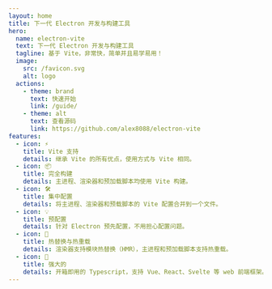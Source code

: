 ```yaml
---
layout: home
title: 下一代 Electron 开发与构建工具
hero:
  name: electron-vite
  text: 下一代 Electron 开发与构建工具
  tagline: 基于 Vite，非常快，简单并且易学易用！
  image:
    src: /favicon.svg
    alt: logo
  actions:
    - theme: brand
      text: 快速开始
      link: /guide/
    - theme: alt
      text: 查看源码
      link: https://github.com/alex8088/electron-vite
features:
  - icon: ⚡
    title: Vite 支持
    details: 继承 Vite 的所有优点，使用方式与 Vite 相同。
  - icon: 📦
    title: 完全构建
    details: 主进程、渲染器和预加载脚本均使用 Vite 构建。
  - icon: 🛠
    title: 集中配置
    details: 将主进程、渲染器和预载脚本的 Vite 配置合并到一个文件。
  - icon: 💡
    title: 预配置
    details: 针对 Electron 预先配置，不用担心配置问题。
  - icon: 🚀
    title: 热替换与热重载
    details: 渲染器支持模块热替换（HMR），主进程和预加载脚本支持热重载。
  - icon: 🔋
    title: 强大的
    details: 开箱即用的 Typescript，支持 Vue、React、Svelte 等 web 前端框架。
---
```

